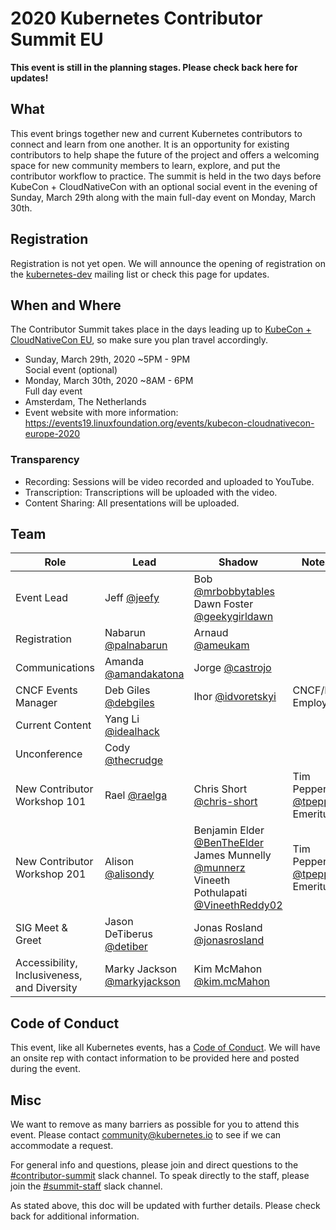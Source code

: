 # 2020 Kubernetes Contributor Summit EU

**This event is still in the planning stages. Please check back here for updates!**

## What

This event brings together new and current Kubernetes contributors to connect and learn from one another. 
It is an opportunity for existing contributors to help shape the future of the project and offers a welcoming 
space for new community members to learn, explore, and put the contributor workflow to practice. The summit 
is held in the two days before KubeCon + CloudNativeCon with an optional social event in the evening of 
Sunday, March 29th along with the main full-day event on Monday, March 30th.

## Registration

Registration is not yet open. We will announce the opening of registration on the 
[kubernetes-dev](https://groups.google.com/forum/#!forum/kubernetes-dev) mailing list or check this page for updates.

## When and Where

The Contributor Summit takes place in the days leading up to 
[KubeCon + CloudNativeCon EU](https://events19.linuxfoundation.org/events/kubecon-cloudnativecon-europe-2020), 
so make sure you plan travel accordingly.

- Sunday, March 29th, 2020 ~5PM - 9PM  
  Social event (optional)
- Monday, March 30th, 2020 ~8AM - 6PM   
  Full day event
- Amsterdam, The Netherlands
- Event website with more information:   
  https://events19.linuxfoundation.org/events/kubecon-cloudnativecon-europe-2020

### Transparency

- Recording: Sessions will be video recorded and uploaded to YouTube.
- Transcription: Transcriptions will be uploaded with the video.
- Content Sharing: All presentations will be uploaded.

## Team

| Role | Lead | Shadow | Notes |
|---|---|---|---|
| Event Lead | Jeff [@jeefy](https://github.com/jeefy) | Bob [@mrbobbytables](https://github.com/mrbobbytables) <br /> Dawn Foster [@geekygirldawn](https://github.com/geekygirldawn) | |
| Registration | Nabarun [@palnabarun](https://github.com/palnabarun) | Arnaud [@ameukam](https://github.com/ameukam) | |
| Communications | Amanda [@amandakatona](https://github.com/amandakatona) | Jorge [@castrojo](https://github.com/castrojo) | |
| CNCF Events Manager | Deb Giles [@debgiles](https://github.com/debgiles) | Ihor [@idvoretskyi](https://github.com/idvoretskyi) | CNCF/LF Employee |
| Current Content | Yang Li [@idealhack](https://github.com/idealhack) | | |
| Unconference | Cody [@thecrudge](https://github.com/thecrudge) | | |
| New Contributor Workshop 101 | Rael [@raelga](https://github.com/raelga) | Chris Short [@chris-short](https://github.com/chris-short) | Tim Pepper [@tpepper](https://github.com/tpepper) Emeritus |
| New Contributor Workshop 201 | Alison [@alisondy](https://github.com/alisondy) | Benjamin Elder [@BenTheElder](https://github.com/BenTheElder) <br /> James Munnelly [@munnerz](https://github.com/munnerz) <br /> Vineeth Pothulapati [@VineethReddy02](https://github.com/VineethReddy02) | Tim Pepper [@tpepper](https://github.com/tpepper) Emeritus |
| SIG Meet & Greet | Jason DeTiberus [@detiber](https://github.com/detiber) | Jonas Rosland [@jonasrosland](https://github.com/jonasrosland) | |
| Accessibility, Inclusiveness, and Diversity | Marky Jackson [@markyjackson](https://github.com/markyjackson-taulia) | Kim McMahon [@kim.mcMahon](https://github.com/KimMcMahon) | |

## Code of Conduct

This event, like all Kubernetes events, has a [Code of Conduct](/code-of-conduct.md). We will have an onsite rep with contact information to be provided here and posted during the event.

## Misc

We want to remove as many barriers as possible for you to attend this event. Please contact community@kubernetes.io to see if we can accommodate a request.

For general info and questions, please join and direct questions to the [#contributor-summit](https://kubernetes.slack.com/messages/C7J893413/) slack channel. To speak directly to the staff, please join the [#summit-staff](https://kubernetes.slack.com/messages/CEMM39SKG/) slack channel.

As stated above, this doc will be updated with further details. Please check back for additional information.

